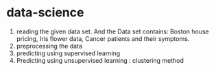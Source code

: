# data-science
1. reading the given data set. 
               And the Data set contains: Boston house pricing,
                                       Iris flower data,
                                       Cancer patients and their symptoms.
2. preprocessing the data 
3. predicting using supervised learning
4. Predicting using unsupervised learning : clustering method
